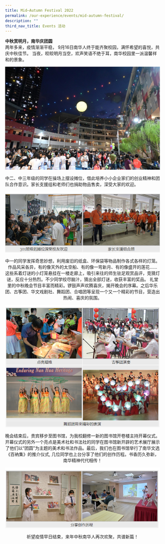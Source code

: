 ```yaml
---
title: Mid–Autumn Festival 2022
permalink: /our-experience/events/mid-autumn-festival/
description: ""
third_nav_title: Events 活动
---
```

**中秋赏明月，南华庆团圆**  
两年多来，疫情渐渐平稳， 9月16日南华人终于能齐聚校园，满怀希望的喜悦，共庆中秋佳节。 当夜，皎皎明月当空，欢声笑语不绝于耳，南华校园里一派温馨祥和的景象。  
  
![306091467_946718222911521_6389440340575305220_n.jpg](/images/306091467_946718222911521_6389440340575305220_n.jpg)  
  
  
  
中二、中三年级的同学在操场上摆设摊位，借此培养小小企业家们的创业精神和团队合作意识。家长支援组和老师们也捐助物品售卖，深受大家的欢迎。


![](/images/18790808987843292390.png)
<p style="text-align: center">中一的同学发挥奇思妙想，利用废旧的纸盒、环保袋等物品制作各式各样的灯笼。作品风采各异，有的像天外的太空船、有的像一弯新月、有的像盛开的莲花…… 这些系着灯谜的小灯笼悬挂在一楼走廊上，吸引来往的师生驻足观赏品评，竞猜灯谜，反应十分热烈。不少同学绞尽脑汁，猜出全部灯谜，收获丰富的奖品。  
礼堂里的中秋晚会节目丰富而精彩。锣鼓声声欢腾喜庆，揭开晚会的序幕。之后华乐团、古筝团、华文戏剧社、舞蹈团、合唱团等呈现一个又一个精彩的节目，营造出热闹、喜庆的氛围。</p>


![](/images/247347983049786437.png)
<p style="text-align: center">晚会结束后，贵宾移步至图书馆，为我校翻修一新的图书馆开卷楼主持开幕仪式。开幕仪式的另外一个亮点是美术社和书法社的同学在图书馆新开辟的艺术展厅展示了他们以“团圆”为主题的美术和书法作品。最后，我们也在图书馆举行了南华文选《百衲集》的推介仪式, 几位同学也上台分享了他们的创作历程。书香历久弥新，南华精神代代相传！</p>

![](/images/36789876649040990490.png)
<p style="text-align: center">祈望疫情早日结束，来年中秋南华人再次欢聚，共谱新篇！</p>
